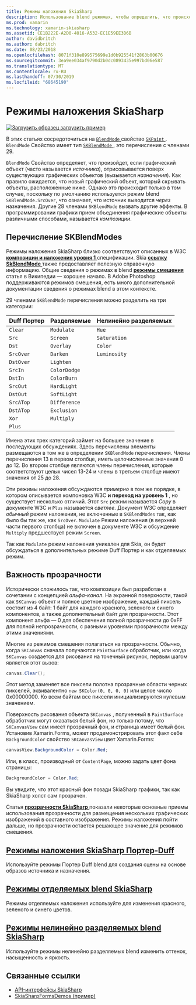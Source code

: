 ```yaml
---
title: Режимы наложения SkiaSharp
description: Использование blend режимах, чтобы определить, что происходит, когда графические объекты расположены друг от друга.
ms.prod: xamarin
ms.technology: xamarin-skiasharp
ms.assetid: CE1B222E-A2D0-4016-A532-EC1E59EE3D6B
author: davidbritch
ms.author: dabritch
ms.date: 08/23/2018
ms.openlocfilehash: 8071f310e899575699e1d0b925541f2863b00676
ms.sourcegitcommit: 3ea9ee034af9790d2b0dc0893435e997bd06e587
ms.translationtype: MT
ms.contentlocale: ru-RU
ms.lasthandoff: 07/30/2019
ms.locfileid: "68645190"
---
```

# <a name="skiasharp-blend-modes"></a>Режимы наложения SkiaSharp

[![Загрузить образец](~/media/shared/download.png) загрузить пример](https://docs.microsoft.com/samples/xamarin/xamarin-forms-samples/skiasharpforms-demos)

В этих статьях сосредоточиться на [ `BlendMode` ](xref:SkiaSharp.SKPaint.BlendMode) свойство [ `SKPaint` ](xref:SkiaSharp.SKPaint). `BlendMode` Свойство имеет тип [ `SKBlendMode` ](xref:SkiaSharp.SKBlendMode), это перечисление с членами 29.

`BlendMode` Свойство определяет, что произойдет, если графический объект (часто называется _источника_), отрисовывается поверх существующих графических объектов (вызывается _назначения_). Как правило ожидается, что новый графический объект, который скрывать объекты, расположенные ниже. Однако это происходит только в том случае, поскольку по умолчанию используется режим blend `SKBlendMode.SrcOver`, что означает, что источник выводится _через_ назначения. Другие 28 членами `SKBlendMode` вызвать другие эффекты. В программировании графики прием объединения графические объекты различными способами, называется _композиции_.

## <a name="the-skblendmodes-enumeration"></a>Перечисление SKBlendModes

Режимы наложения SkiaSharp близко соответствуют описанных в W3C [ **композиции и наложения уровня 1** ](https://www.w3.org/TR/compositing-1/) спецификации. Skia [ **ссылку SkBlendMode** ](https://skia.org/user/api/SkBlendMode_Reference) также предоставляет полезную справочную информацию. Общие сведения о режимах в blend [ **режимы смешения** ](https://en.wikipedia.org/wiki/Blend_modes) статья в Википедии — хорошее начало. В Adobe Photoshop поддерживаются режимов смешения, есть много дополнительной документации сведения о режимах blend в этом контексте.

29 членами `SKBlendMode` перечисления можно разделить на три категории:

| Duff Портер | Разделяемые    | Нелинейно разделяемых |
| ----------- | ------------ | ------------- |
| `Clear`     | `Modulate`   | `Hue`         |
| `Src`       | `Screen`     | `Saturation`  |
| `Dst`       | `Overlay`    | `Color`       |
| `SrcOver`   | `Darken`     | `Luminosity`  |
| `DstOver`   | `Lighten`    |               |
| `SrcIn`     | `ColorDodge` |               |
| `DstIn`     | `ColorBurn`  |               |
| `SrcOut`    | `HardLight`  |               |
| `DstOut`    | `SoftLight`  |               |
| `SrcATop`   | `Difference` |               |
| `DstATop`   | `Exclusion`  |               |
| `Xor`       | `Multiply`   |               |
| `Plus`      |              |               |

Имена этих трех категорий займет на большее значение в последующих обсуждениях. Здесь перечислены элементы размещаются в том же в определении `SKBlendMode` перечисления. Члены перечисления 13 в первом столбце, иметь целочисленные значения 0 до 12. Во втором столбце являются члены перечисления, которые соответствуют целых чисел 13-24 и члены в третьем столбце имеют значения от 25 до 28.

Эти режимы наложения обсуждаются _примерно_ в том же порядке, в котором описывается компоновка W3C **и переход на уровень 1** , но существует несколько отличий. Этот `Src` режим называется _Copy_ в документе W3C и `Plus` называется _светлее_. Документ W3C определяет _обычный_ режим наложения, не включенные в `SKBlendModes` так, как было бы так же, как `SrcOver`. `Modulate` Режим наложения (в верхней части первого столбца) не включен в документе W3C и обсуждение `Multiply` предшествует режим `Screen`.

Так как `Modulate` режим наложения уникален для Skia, он будет обсуждаться в дополнительных режиме Duff Портер и как отделяемых режим.

## <a name="the-importance-of-transparency"></a>Важность прозрачности

Исторически сложилось так, что композиции был разработан в сочетании с концепцией _альфа-канал_. На экранной поверхности, такой как `SKCanvas` объект и полное цветное изображение, каждый пиксель состоит из 4 байт: 1 байт для каждого красного, зеленого и синего компонентов, а также дополнительный байт для прозрачности. Этот компонент альфа — 0 для обеспечения полной прозрачности до 0xFF для полной непрозрачности, с разными уровнями прозрачности между этими значениями.

Многие из режимов смешения полагаться на прозрачности. Обычно, когда `SKCanvas` сначала получаются `PaintSurface` обработчик, или когда `SKCanvas` создается для рисования на точечный рисунок, первым шагом является этот вызов:

```csharp
canvas.Clear();
```

Этот метод заменяет все пиксели полотна прозрачные области черных пикселей, эквивалентно `new SKColor(0, 0, 0, 0)` или целое число 0x00000000. Ко всем байтам все пиксели инициализируются нулевым значением.

Поверхность рисования объекта `SKCanvas` , полученный в `PaintSurface` обработчик могут оказаться белый фон, но только потому, что `SKCanvasView` сам имеет прозрачный фон, и страница имеет белый фон. Установив Xamarin.Forms, может продемонстрировать этот факт себе `BackgroundColor` свойство `SKCanvasView` цвет Xamarin.Forms:

```csharp
canvasView.BackgroundColor = Color.Red;
```

Или, в класс, производный от `ContentPage`, можно задать цвет фона страницы:

```csharp
BackgroundColor = Color.Red;
```

Вы увидите, что этот красный фон позади SkiaSharp графики, так как SkiaSharp холст сам прозрачен.

Статья [ **прозрачности SkiaSharp** ](../../basics/transparency.md) показали некоторые основные приемы использования прозрачности для размещения нескольких графических изображений в составного изображения. Режимы наложения пойти дальше, но прозрачности остается решающее значение для режимов смешения. 

## <a name="skiasharp-porter-duff-blend-modesporter-duffmd"></a>[Режимы наложения SkiaSharp Портер-Duff](porter-duff.md)

Используйте режимы Портер Duff blend для создания сцены на основе образов источника и назначения.

## <a name="skiasharp-separable-blend-modesseparablemd"></a>[Режимы отделяемых blend SkiaSharp](separable.md)

Режимы отделяемых наложения используйте для изменения красного, зеленого и синего цветов.

## <a name="skiasharp-non-separable-blend-modesnon-separablemd"></a>[Режимы нелинейно разделяемых blend SkiaSharp](non-separable.md)

Используйте режимы нелинейно разделяемых blend изменить оттенок, насыщенность и яркость.

## <a name="related-links"></a>Связанные ссылки

- [API-интерфейсы SkiaSharp](https://docs.microsoft.com/dotnet/api/skiasharp)
- [SkiaSharpFormsDemos (пример)](https://docs.microsoft.com/samples/xamarin/xamarin-forms-samples/skiasharpforms-demos)
